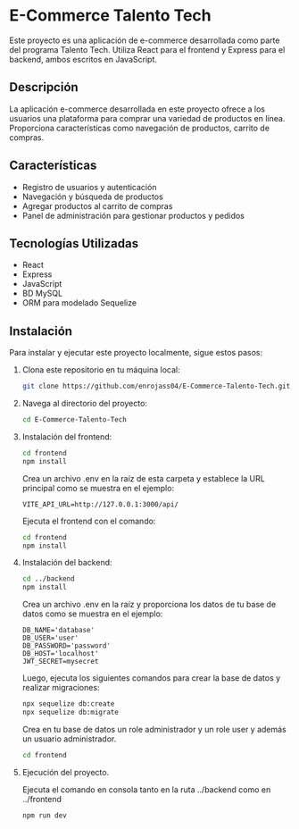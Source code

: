 # E-Commerce Talento Tech

Este proyecto es una aplicación de e-commerce desarrollada como parte del programa Talento Tech. Utiliza React para el frontend y Express para el backend, ambos escritos en JavaScript.

## Descripción

La aplicación e-commerce desarrollada en este proyecto ofrece a los usuarios una plataforma para comprar una variedad de productos en línea. Proporciona características como navegación de productos, carrito de compras.

## Características

- Registro de usuarios y autenticación
- Navegación y búsqueda de productos
- Agregar productos al carrito de compras
- Panel de administración para gestionar productos y pedidos

## Tecnologías Utilizadas

- React
- Express
- JavaScript
- BD MySQL
- ORM para modelado Sequelize

## Instalación

Para instalar y ejecutar este proyecto localmente, sigue estos pasos:

1. Clona este repositorio en tu máquina local:

   ```bash
   git clone https://github.com/enrojass04/E-Commerce-Talento-Tech.git

2. Navega al directorio del proyecto:
    ```bash
    cd E-Commerce-Talento-Tech
    ```

3. Instalación del frontend:
    ```bash
    cd frontend
    npm install
    ```
    Crea un archivo .env en la raíz de esta carpeta y establece la URL principal como se muestra en el ejemplo:
    ```
    VITE_API_URL=http://127.0.0.1:3000/api/
    ```  
    Ejecuta el frontend con el comando:
    ```bash
    cd frontend
    npm install
    ```

4. Instalación del backend:
    ```bash
    cd ../backend
    npm install
    ```
    Crea un archivo .env en la raíz y proporciona los datos de tu base de datos como se muestra en el ejemplo:
    ```
    DB_NAME='database'
    DB_USER='user'
    DB_PASSWORD='password'
    DB_HOST='localhost'
    JWT_SECRET=mysecret
    ```
    
    Luego, ejecuta los siguientes comandos para crear la base de datos y realizar migraciones:
    ```bash
    npx sequelize db:create
    npx sequelize db:migrate
    ```
    Crea en tu base de datos un role administrador y un role user y además un usuario administrador.
    ```bash
    cd frontend
    ```

5.  Ejecución del proyecto.

    Ejecuta el comando en consola tanto en la ruta ../backend como en ../frontend
    ```
    npm run dev
    ```
